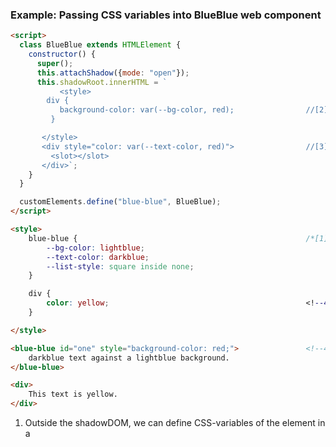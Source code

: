 ### Example: Passing CSS variables into BlueBlue web component
```html
<script>
  class BlueBlue extends HTMLElement {
    constructor() {
      super();
      this.attachShadow({mode: "open"});
      this.shadowRoot.innerHTML = `
           <style>
        div {
           background-color: var(--bg-color, red);                //[2]          
         }

       </style>
       <div style="color: var(--text-color, red)">                //[3]  
         <slot></slot>
       </div>`;                                                      
    }
  }

  customElements.define("blue-blue", BlueBlue);
</script>

<style>
    blue-blue {                                                   /*[1]*/
        --bg-color: lightblue;
        --text-color: darkblue;
        --list-style: square inside none;
    }

    div {                                                        
        color: yellow;                                            <!--4-->
    }

</style>

<blue-blue id="one" style="background-color: red;">               <!--4-->
    darkblue text against a lightblue background.
</blue-blue>

<div>                                                             
    This text is yellow.
</div>
```

1. Outside the shadowDOM, we can define CSS-variables of the <blue-blue> element in a <style> element.
2. Inside shadowDOM, we can define the background color <div> by using the values of a CSS variable defined outside shadowDOM.
3. We can also define the color of the <div> element itself by also using the CSS variable. When we use the <blue-blue> web 
component, the text inside it will be wrapped inside the <div>, making the text blue against the blue background.
4. Regular CSS properties set in the lightDOM will not leak into the web component and control the styles in the shadowDOM of the custom element.
5. Styles set inside the shadowDOM of <blue-blue>, does not leak out into the lightDOM surrounding the host element.

